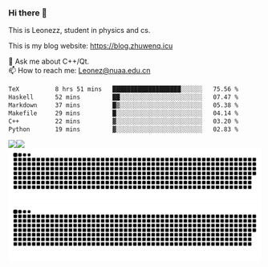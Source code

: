### Hi there 👋

<!--
**Leonezz/Leonezz** is a ✨ _special_ ✨ repository because its `README.md` (this file) appears on your GitHub profile.

Here are some ideas to get you started:

-->

This is Leonezz, student in physics and cs.

This is my blog website: https://blog.zhuwenq.icu

💬 Ask me about C++/Qt. \
📫 How to reach me: Leonez@nuaa.edu.cn

<!--START_SECTION:waka-->

```text
TeX          8 hrs 51 mins   ███████████████████░░░░░░   75.56 %
Haskell      52 mins         ██░░░░░░░░░░░░░░░░░░░░░░░   07.47 %
Markdown     37 mins         █▒░░░░░░░░░░░░░░░░░░░░░░░   05.38 %
Makefile     29 mins         █░░░░░░░░░░░░░░░░░░░░░░░░   04.14 %
C++          22 mins         ▓░░░░░░░░░░░░░░░░░░░░░░░░   03.20 %
Python       19 mins         ▓░░░░░░░░░░░░░░░░░░░░░░░░   02.83 %
```

<!--END_SECTION:waka-->

<img align="left" src="https://github-readme-stats.vercel.app/api?username=Leonezz&count_private=true&show_icons=true&include_all_commits=true&theme=vue"/>
<img align="left" src="https://github-readme-stats.vercel.app/api/top-langs/?username=Leonezz&hide=TeX&layout=compact&theme=vue"/>

![GitHub Snake Light](https://raw.githubusercontent.com/Leonezz/Leonezz/output/github-contribution-grid-snake-light.svg#gh-light-mode-only)![GitHub Snake dark](https://raw.githubusercontent.com/Leonezz/Leonezz/output/github-contribution-grid-snake-dark.svg#gh-dark-mode-only)
